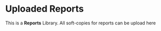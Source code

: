 # Uploaded Reports

This is a <b>Reports</b> Library. All soft-copies for reports can be upload here
